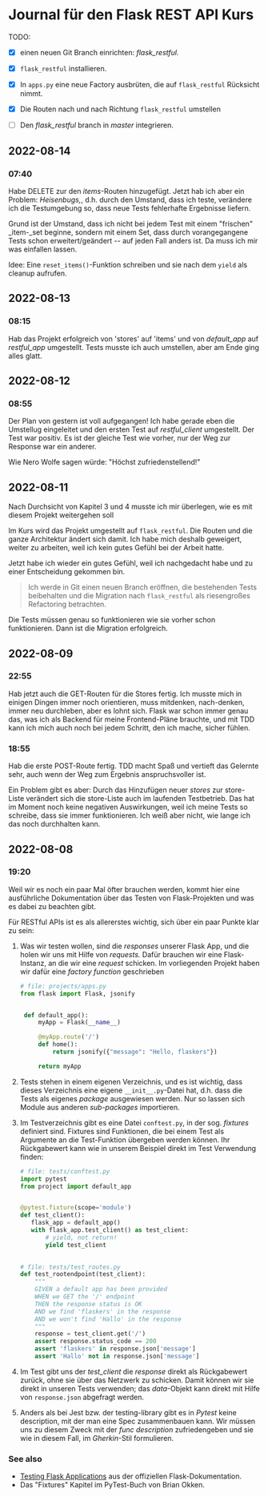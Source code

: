 # Journal für den Flask REST API Kurs

TODO: 

- [x] einen neuen Git Branch einrichten: _flask\_restful._
- [x] `flask_restful` installieren.
- [x] In `apps.py` eine neue Factory ausbrüten, die auf `flask_restful` Rücksicht
  nimmt.
- [x] Die Routen nach und nach Richtung `flask_restful` umstellen
- [ ] Den _flask\_restful_ branch in _master_ integrieren.


## 2022-08-14

### 07:40

Habe DELETE zur den _items_-Routen hinzugefügt. Jetzt hab ich aber ein Problem: 
_Heisenbugs,_, d.h. durch den Umstand, dass ich teste, verändere ich die 
Testumgebung so, dass neue Tests fehlerhafte Ergebnisse liefern.

Grund ist der Umstand, dass ich nicht bei jedem Test mit einem "frischen" 
_item-_set beginne, sondern mit einem Set, dass durch vorangegangene Tests
schon erweitert/geändert -- auf jeden Fall anders ist.  Da muss ich mir was 
einfallen lassen.

Idee: Eine `reset_items()`-Funktion schreiben und sie nach dem `yield` als
cleanup aufrufen.

## 2022-08-13

### 08:15

Hab das Projekt erfolgreich von 'stores' auf 'items' und von _default\_app_ auf 
_restful\_app_ umgestellt. Tests musste ich auch umstellen, aber am Ende ging 
alles glatt.


## 2022-08-12

###  08:55
Der Plan von gestern ist voll aufgegangen! Ich habe gerade eben die Umstellug
eingeleitet und den ersten Test auf _restful\_client_ umgestellt. Der Test
war positiv. Es ist der gleiche Test wie vorher, nur der Weg zur Response war
ein anderer.

Wie Nero Wolfe sagen würde: "Höchst zufriedenstellend!"


## 2022-08-11

Nach Durchsicht von Kapitel 3 und 4 musste ich mir überlegen, wie es mit diesem
Projekt weitergehen soll

Im Kurs wird das Projekt umgestellt auf `flask_restful`. Die Routen und die ganze
Architektur ändert sich damit. Ich habe mich deshalb geweigert, weiter zu arbeiten,
weil ich kein gutes Gefühl bei der Arbeit hatte.

Jetzt habe ich wieder ein gutes Gefühl, weil ich nachgedacht habe und zu einer 
Entscheidung gekommen bin.

> Ich werde in Git einen neuen Branch eröffnen, die bestehenden Tests beibehalten
> und die Migration nach `flask_restful` als riesengroßes Refactoring betrachten.

Die Tests müssen genau so funktionieren wie sie vorher schon funktionieren. Dann
ist die Migration erfolgreich.


## 2022-08-09

### 22:55

Hab jetzt auch die GET-Routen für die Stores fertig. Ich musste mich in einigen
Dingen immer noch orientieren, muss mitdenken, nach-denken, immer neu durchleben,
aber es lohnt sich. Flask war schon immer genau das, was ich als Backend für meine
Frontend-Pläne brauchte, und mit TDD kann ich mich auch noch bei jedem Schritt,
den ich mache, sicher fühlen.


### 18:55

Hab die erste POST-Route fertig. TDD macht Spaß und vertieft das Gelernte sehr,
auch wenn der Weg zum Ergebnis anspruchsvoller ist.

Ein Problem gibt es aber: Durch das Hinzufügen neuer _stores_ zur store-Liste
verändert sich die store-Liste auch im laufenden Testbetrieb. Das hat im
Moment noch keine negativen Auswirkungen, weil ich meine Tests so schreibe, 
dass sie immer funktionieren. Ich weiß aber nicht, wie lange ich das noch 
durchhalten kann.




## 2022-08-08 

### 19:20

Weil wir es noch ein paar Mal öfter brauchen werden, kommt hier eine ausführliche
Dokumentation über das Testen von Flask-Projekten und was es dabei zu beachten
gibt.

Für RESTful APIs ist es als allererstes wichtig, sich über ein paar Punkte klar zu sein:

1. Was wir testen wollen, sind die _responses_ unserer Flask App, und die
   holen wir uns mit Hilfe von _requests._  Dafür brauchen wir eine Flask-Instanz,
   an die wir eine _request_ schicken.  Im vorliegenden Projekt haben wir dafür 
   eine _factory function_ geschrieben 

   ```py
   # file: projects/apps.py
   from flask import Flask, jsonify


    def default_app():
        myApp = Flask(__name__)

        @myApp.route('/')
        def home():
            return jsonify({"message": "Hello, flaskers"})

        return myApp
   ```

2. Tests stehen in einem eigenen Verzeichnis, und es ist wichtig, dass dieses
   Verzeichnis eine eigene `__init__.py`-Datei hat, d.h. dass die Tests als
   eigenes _package_ ausgewiesen werden. Nur so lassen sich Module aus anderen
   _sub-packages_ importieren.

3. Im Testverzeichnis gibt es eine Datei `conftest.py`, in der sog. _fixtures_
   definiert sind. Fixtures sind Funktionen, die bei einem Test als Argumente
   an die Test-Funktion übergeben werden können.  Ihr Rückgabewert kann wie in
   unserem Beispiel direkt im Test Verwendung finden:

   ```py
   # file: tests/conftest.py
   import pytest
   from project import default_app


   @pytest.fixture(scope='module')
   def test_client():
      flask_app = default_app()
      with flask_app.test_client() as test_client:
          # yield, not return!
          yield test_client
    

   # file: tests/test_routes.py
   def test_rootendpoint(test_client):
       """
       GIVEN a default app has been provided
       WHEN we GET the '/' endpoint
       THEN the response status is OK
       AND we find 'flaskers' in the response
       AND we won't find 'Hallo' in the response
       """
       response = test_client.get('/')
       assert response.status_code == 200
       assert 'flaskers' in response.json['message']
       assert 'Hallo' not in response.json['message']
   ```

4. Im Test gibt uns der _test\_client_ die _response_ direkt als Rückgabewert 
   zurück, ohne sie über das Netzwerk zu schicken. Damit können wir sie direkt 
   in unseren Tests verwenden; das _data_-Objekt kann direkt mit Hilfe von 
   `response.json` abgefragt werden.

5. Anders als bei Jest bzw. der testing-library gibt es in _Pytest_ keine
   description, mit der man eine Spec zusammenbauen kann. Wir müssen uns
   zu diesem Zweck mit der _func description_ zufriedengeben und sie wie
   in diesem Fall, im _Gherkin_-Stil formulieren.

### See also

- [Testing Flask Applications](https://flask.palletsprojects.com/en/2.2.x/testing/) 
  aus der offiziellen Flask-Dokumentation.
- Das "Fixtures" Kapitel im PyTest-Buch von Brian Okken.
